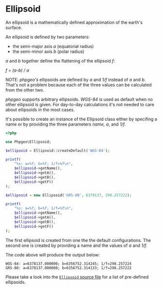 # Ellipsoid

An ellipsoid is a mathematically defined approximation of the earth's surface.

An ellipsoid is defined by two parameters:

* the semi-major axis _a_ (equatorial radius)
* the semi-minor axis _b_ (polar radius)

_a_ and _b_ together define the flattening of the ellipsoid _f_:

*f = (a-b) / a*

NOTE: _phpgeo's_ ellipsoids are defined by _a_ and _1/f_ instead of _a_
and _b_. That's not a problem because each of the three values can be
calculated from the other two.

_phpgeo_ supports arbitrary ellipsoids. _WGS-84_ is used as default when
no other ellipsoid is given. For day-to-day calculations it's not needed
to care about ellipsoids in the most cases.

It's possible to create an instance of the Ellipsoid class either by
specifing a name or by providing the three parameters _name,_ _a_, and _1/f_.

``` php
<?php

use Phpgeo\Ellipsoid;

$ellipsoid = Ellipsoid::createDefault('WGS-84');

printf(
    "%s: a=%f; b=%f; 1/f=%f\n",
    $ellipsoid->getName(),
    $ellipsoid->getA(),
    $ellipsoid->getB(),
    $ellipsoid->getF()
);

$ellipsoid = new Ellipsoid('GRS-80', 6378137, 298.257222);

printf(
    "%s: a=%f; b=%f; 1/f=%f\n",
    $ellipsoid->getName(),
    $ellipsoid->getA(),
    $ellipsoid->getB(),
    $ellipsoid->getF()
);
```

The first ellipsoid is created from one the the default configurations. The second one is created by providing a name and the values of *a* and *1/f.*

The code above will produce the output below:

``` plaintext
WGS-84: a=6378137.000000; b=6356752.314245; 1/f=298.257224
GRS-80: a=6378137.000000; b=6356752.314133; 1/f=298.257222
```

Please take a look into the [`Ellipsoid` source file](https://github.com/mjaschen/phpgeo/blob/master/src/Ellipsoid.php)
for a list of pre-defined ellipsoids.
